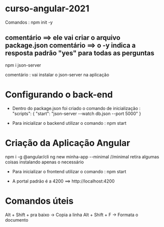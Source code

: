 # curso-angular-2021

Comandos : 
npm init -y

comentário ==> ele vai criar o arquivo package.json
comentário ==> o -y indica a resposta padrão "yes" para todas as perguntas
--------------------------------------
npm i json-server

comentário : vai instalar o json-server na aplicação

# Configurando o back-end 

 - Dentro do package.json foi criado o comando de inicialização :
"scripts": {
    "start": "json-server --watch db.json --port 5000"
}

- Para inicializar o backend utilizar o comando : 
npm start


# Criação da Aplicação Angular 

npm i -g @angular/cli
ng new minha-app --minimal //minimal retira algumas coisas instalando apenas o necessário

- Para inicializar o frontend utilizar o comando : 
npm start

- A portal padrão é a 4200 ==> http://localhost:4200

# Comandos úteis

Alt + Shift + pra baixo -> Copia a linha
Alt + Shift + F -> Formata o documento
